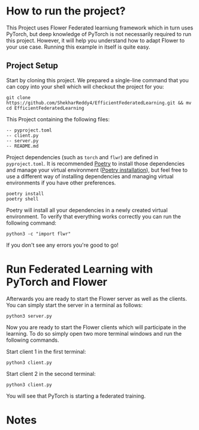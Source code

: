 # How to run the project?

This Project uses Flower Federated learniung framework which in turn uses PyTorch, but deep knowledge of PyTorch is not necessarily required to run this project. However, it will help you understand how to adapt Flower to your use case.
Running this example in itself is quite easy.

## Project Setup

Start by cloning this project. We prepared a single-line command that you can copy into your shell which will checkout the project for you:

```shell
git clone https://github.com/ShekharReddy4/EfficientFederatedLearning.git && mv cd EfficientFederatedLearning
```

This Project containing the following files:

```shell
-- pyproject.toml
-- client.py
-- server.py
-- README.md
```

Project dependencies (such as `torch` and `flwr`) are defined in `pyproject.toml`. It is recommended [Poetry](https://python-poetry.org/docs/) to install those dependencies and manage your virtual environment ([Poetry installation](https://python-poetry.org/docs/#installation)), but feel free to use a different way of installing dependencies and managing virtual environments if you have other preferences.

```shell
poetry install
poetry shell
```

Poetry will install all your dependencies in a newly created virtual environment. To verify that everything works correctly you can run the following command:

```shell
python3 -c "import flwr"
```

If you don't see any errors you're good to go!

# Run Federated Learning with PyTorch and Flower

Afterwards you are ready to start the Flower server as well as the clients. You can simply start the server in a terminal as follows:

```shell
python3 server.py
```

Now you are ready to start the Flower clients which will participate in the learning. To do so simply open two more terminal windows and run the following commands.

Start client 1 in the first terminal:

```shell
python3 client.py
```

Start client 2 in the second terminal:

```shell
python3 client.py
```

You will see that PyTorch is starting a federated training.

# Notes
